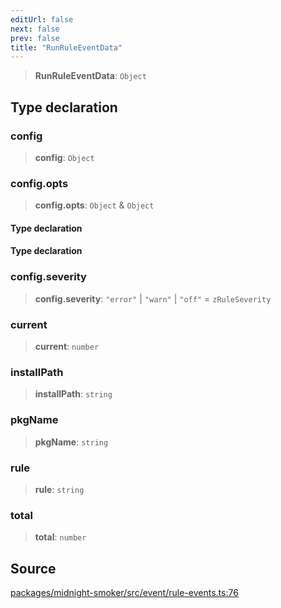 ```yaml
---
editUrl: false
next: false
prev: false
title: "RunRuleEventData"
---
```


> **RunRuleEventData**: `Object`

## Type declaration

### config

> **config**: `Object`

### config.opts

> **config.opts**: `Object` & `Object`

#### Type declaration

#### Type declaration

### config.severity

> **config.severity**: `"error"` \| `"warn"` \| `"off"` = `zRuleSeverity`

### current

> **current**: `number`

### installPath

> **installPath**: `string`

### pkgName

> **pkgName**: `string`

### rule

> **rule**: `string`

### total

> **total**: `number`

## Source

[packages/midnight-smoker/src/event/rule-events.ts:76](https://github.com/boneskull/midnight-smoker/blob/417858b/packages/midnight-smoker/src/event/rule-events.ts#L76)
